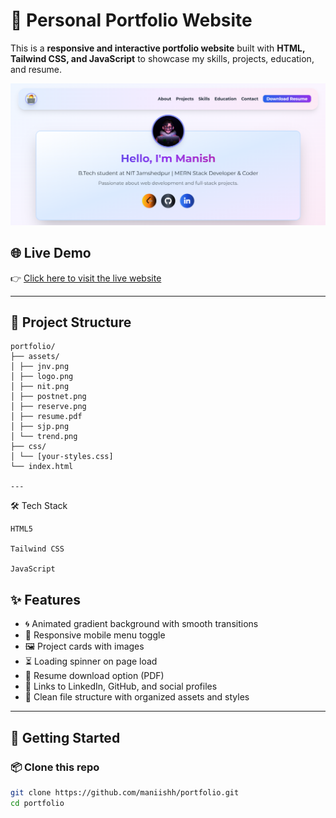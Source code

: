 # 💼 Personal Portfolio Website

This is a **responsive and interactive portfolio website** built with **HTML, Tailwind CSS, and JavaScript** to showcase my skills, projects, education, and resume.

![Portfolio Screenshot](assets/hom.png)

## 🌐 Live Demo

👉 [Click here to visit the live website](https://maniishh.github.io/PORTFOLIO/)

---

## 📁 Project Structure
```
portfolio/
├── assets/
│ ├── jnv.png
│ ├── logo.png
│ ├── nit.png
│ ├── postnet.png
│ ├── reserve.png
│ ├── resume.pdf
│ ├── sjp.png
│ └── trend.png
├── css/
│ └── [your-styles.css]
└── index.html

---

```
🛠️ Tech Stack
```
HTML5

Tailwind CSS

JavaScript
```
## ✨ Features

- 🌀 Animated gradient background with smooth transitions
- 📱 Responsive mobile menu toggle
- 🖼️ Project cards with images
- ⏳ Loading spinner on page load
- 📄 Resume download option (PDF)
- 🔗 Links to LinkedIn, GitHub, and social profiles
- 🔧 Clean file structure with organized assets and styles

---

## 🚀 Getting Started

### 📦 Clone this repo

```bash
git clone https://github.com/maniishh/portfolio.git
cd portfolio


